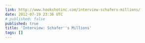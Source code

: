 ```yaml
---
link: http://www.hookshotinc.com/interview-schafers-millions/
date: 2012-07-19 23:36 UTC
# published: false
published: true
title: 'Interview: Schafer''s Millions'
tags: []
---
```



